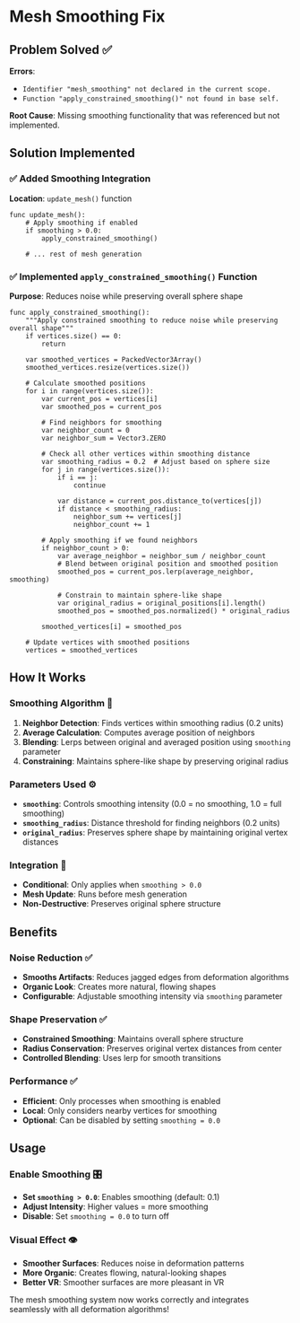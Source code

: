 # Mesh Smoothing Fix

## Problem Solved ✅
**Errors**: 
- `Identifier "mesh_smoothing" not declared in the current scope.`
- `Function "apply_constrained_smoothing()" not found in base self.`

**Root Cause**: Missing smoothing functionality that was referenced but not implemented.

## Solution Implemented

### ✅ **Added Smoothing Integration**
**Location**: `update_mesh()` function
```gdscript
func update_mesh():
    # Apply smoothing if enabled
    if smoothing > 0.0:
        apply_constrained_smoothing()
    
    # ... rest of mesh generation
```

### ✅ **Implemented `apply_constrained_smoothing()` Function**
**Purpose**: Reduces noise while preserving overall sphere shape

```gdscript
func apply_constrained_smoothing():
    """Apply constrained smoothing to reduce noise while preserving overall shape"""
    if vertices.size() == 0:
        return
    
    var smoothed_vertices = PackedVector3Array()
    smoothed_vertices.resize(vertices.size())
    
    # Calculate smoothed positions
    for i in range(vertices.size()):
        var current_pos = vertices[i]
        var smoothed_pos = current_pos
        
        # Find neighbors for smoothing
        var neighbor_count = 0
        var neighbor_sum = Vector3.ZERO
        
        # Check all other vertices within smoothing distance
        var smoothing_radius = 0.2  # Adjust based on sphere size
        for j in range(vertices.size()):
            if i == j:
                continue
            
            var distance = current_pos.distance_to(vertices[j])
            if distance < smoothing_radius:
                neighbor_sum += vertices[j]
                neighbor_count += 1
        
        # Apply smoothing if we found neighbors
        if neighbor_count > 0:
            var average_neighbor = neighbor_sum / neighbor_count
            # Blend between original position and smoothed position
            smoothed_pos = current_pos.lerp(average_neighbor, smoothing)
            
            # Constrain to maintain sphere-like shape
            var original_radius = original_positions[i].length()
            smoothed_pos = smoothed_pos.normalized() * original_radius
        
        smoothed_vertices[i] = smoothed_pos
    
    # Update vertices with smoothed positions
    vertices = smoothed_vertices
```

## How It Works

### **Smoothing Algorithm** 🔧
1. **Neighbor Detection**: Finds vertices within smoothing radius (0.2 units)
2. **Average Calculation**: Computes average position of neighbors
3. **Blending**: Lerps between original and averaged position using `smoothing` parameter
4. **Constraining**: Maintains sphere-like shape by preserving original radius

### **Parameters Used** ⚙️
- **`smoothing`**: Controls smoothing intensity (0.0 = no smoothing, 1.0 = full smoothing)
- **`smoothing_radius`**: Distance threshold for finding neighbors (0.2 units)
- **`original_radius`**: Preserves sphere shape by maintaining original vertex distances

### **Integration** 🔗
- **Conditional**: Only applies when `smoothing > 0.0`
- **Mesh Update**: Runs before mesh generation
- **Non-Destructive**: Preserves original sphere structure

## Benefits

### **Noise Reduction** ✅
- **Smooths Artifacts**: Reduces jagged edges from deformation algorithms
- **Organic Look**: Creates more natural, flowing shapes
- **Configurable**: Adjustable smoothing intensity via `smoothing` parameter

### **Shape Preservation** ✅
- **Constrained Smoothing**: Maintains overall sphere structure
- **Radius Conservation**: Preserves original vertex distances from center
- **Controlled Blending**: Uses lerp for smooth transitions

### **Performance** ✅
- **Efficient**: Only processes when smoothing is enabled
- **Local**: Only considers nearby vertices for smoothing
- **Optional**: Can be disabled by setting `smoothing = 0.0`

## Usage

### **Enable Smoothing** 🎛️
- **Set `smoothing > 0.0`**: Enables smoothing (default: 0.1)
- **Adjust Intensity**: Higher values = more smoothing
- **Disable**: Set `smoothing = 0.0` to turn off

### **Visual Effect** 👁️
- **Smoother Surfaces**: Reduces noise in deformation patterns
- **More Organic**: Creates flowing, natural-looking shapes
- **Better VR**: Smoother surfaces are more pleasant in VR

The mesh smoothing system now works correctly and integrates seamlessly with all deformation algorithms!
